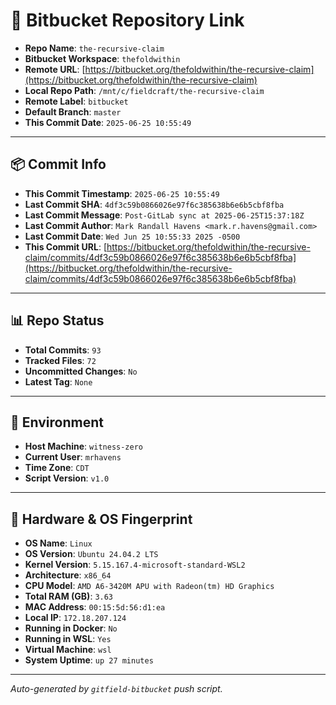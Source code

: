 # 🔗 Bitbucket Repository Link

- **Repo Name**: `the-recursive-claim`
- **Bitbucket Workspace**: `thefoldwithin`
- **Remote URL**: [https://bitbucket.org/thefoldwithin/the-recursive-claim](https://bitbucket.org/thefoldwithin/the-recursive-claim)
- **Local Repo Path**: `/mnt/c/fieldcraft/the-recursive-claim`
- **Remote Label**: `bitbucket`
- **Default Branch**: `master`
- **This Commit Date**: `2025-06-25 10:55:49`

---

## 📦 Commit Info

- **This Commit Timestamp**: `2025-06-25 10:55:49`
- **Last Commit SHA**: `4df3c59b0866026e97f6c385638b6e6b5cbf8fba`
- **Last Commit Message**: `Post-GitLab sync at 2025-06-25T15:37:18Z`
- **Last Commit Author**: `Mark Randall Havens <mark.r.havens@gmail.com>`
- **Last Commit Date**: `Wed Jun 25 10:55:33 2025 -0500`
- **This Commit URL**: [https://bitbucket.org/thefoldwithin/the-recursive-claim/commits/4df3c59b0866026e97f6c385638b6e6b5cbf8fba](https://bitbucket.org/thefoldwithin/the-recursive-claim/commits/4df3c59b0866026e97f6c385638b6e6b5cbf8fba)

---

## 📊 Repo Status

- **Total Commits**: `93`
- **Tracked Files**: `72`
- **Uncommitted Changes**: `No`
- **Latest Tag**: `None`

---

## 🧭 Environment

- **Host Machine**: `witness-zero`
- **Current User**: `mrhavens`
- **Time Zone**: `CDT`
- **Script Version**: `v1.0`

---

## 🧬 Hardware & OS Fingerprint

- **OS Name**: `Linux`
- **OS Version**: `Ubuntu 24.04.2 LTS`
- **Kernel Version**: `5.15.167.4-microsoft-standard-WSL2`
- **Architecture**: `x86_64`
- **CPU Model**: `AMD A6-3420M APU with Radeon(tm) HD Graphics`
- **Total RAM (GB)**: `3.63`
- **MAC Address**: `00:15:5d:56:d1:ea`
- **Local IP**: `172.18.207.124`
- **Running in Docker**: `No`
- **Running in WSL**: `Yes`
- **Virtual Machine**: `wsl`
- **System Uptime**: `up 27 minutes`

---

_Auto-generated by `gitfield-bitbucket` push script._
